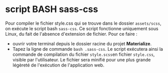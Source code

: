 # script BASH sass-css

Pour compiler le fichier style.css qui se trouve dans le dossier `assets/scss`, on exécute le script bash `sass-css`.
Ce script fonctionne uniquement sous Linux, du fait de l'absence d'extension de fichier. 
Pour ce faire : 
* ouvrir votre terminal depuis le dossier racine du projet __Materialize__. 
* Tapez la ligne de commande `bash .sass-css`.
Le script exécutera ainsi la commande de compilation du fichier `style.scss`en fichier `style.css`, visible par l'utilisateur. 
Le fichier sera minifié pour une plus grande légèreté de l'exécution de l'application web. 
